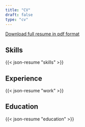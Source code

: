 ```yaml
---
title: "CV"
draft: false
type: "cv"
---
```


[Download full resume in pdf format](../resume/struble_resume.pdf)

## Skills

{{< json-resume "skills" >}}

## Experience

{{< json-resume "work" >}}

## Education

{{< json-resume "education" >}}

<!-- ## Volunteering -->
<!---->
<!-- {{< json-resume "volunteer" >}} -->
<!---->
<!-- ## Awards -->
<!---->
<!-- {{< json-resume "awards" >}} -->
<!---->
<!-- ## Certificates -->
<!---->
<!-- {{< json-resume "certificates" >}} -->
<!---->
<!-- ## Publications -->
<!---->
<!-- {{< json-resume "publications" >}} -->
<!---->
<!-- ## Languages -->
<!---->
<!-- {{< json-resume "languages" >}} -->
<!---->
<!-- ## Interests -->
<!---->
<!-- {{< json-resume "interests" >}} -->
<!---->
<!-- ## References -->
<!---->
<!-- {{< json-resume "references" >}} -->
<!---->
<!-- ## Projects -->
<!---->
<!-- {{< json-resume "projects" >}} -->
